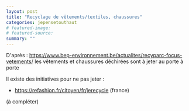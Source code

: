 ```yaml
---
layout: post
title: "Recyclage de vêtements/textiles, chaussures"
categories: jepensetouthaut
# featured-image: 
# featured-source: 
summary: ""
---
```


D'après :
https://www.bep-environnement.be/actualites/recyparc-focus-vetements/
les vêtements et chaussures déchirées sont à jeter au porte à porte

Il existe des initiatives pour ne pas jeter :

- https://refashion.fr/citoyen/fr/jerecycle (france)

(à compléter)
